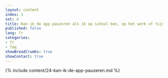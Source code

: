 ```yaml
---
layout: content
index: 1
set: 4
title: Kan ik de app pauzeren als ik op school ben, op het werk of tijdens het sporten?
published: false
lang: fr
categories:
- fr
- faq
showBreadCrumbs: true
showContact: true
---
```

{% include content/24-kan-ik-de-app-pauzeren.md %}
